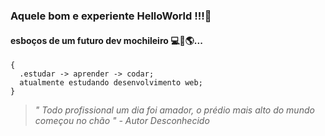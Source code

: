 ### Aquele bom e experiente HelloWorld !!!👋
#### esboços de um futuro dev mochileiro :computer:🎒:earth_americas:... 

```
{
  .estudar -> aprender -> codar;
  atualmente estudando desenvolvimento web;
}
```
> *" Todo profissional um dia foi amador, o prédio mais alto do mundo começou no chão " - Autor Desconhecido*

<!--
**willrx5/willrx5** is a ✨ _special_ ✨ repository because its `README.md` (this file) appears on your GitHub profile.

Here are some ideas to get you started:

- 🔭 I’m currently working on ...
- 🌱 I’m currently learning ...
- 👯 I’m looking to collaborate on ...
- 🤔 I’m looking for help with ...
- 💬 Ask me about ...
- 📫 How to reach me: ...
- 😄 Pronouns: ...
- ⚡ Fun fact: ...
-->
